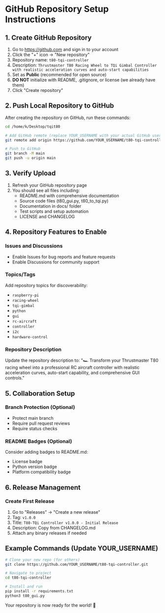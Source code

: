 # GitHub Repository Setup Instructions

## 1. Create GitHub Repository

1. Go to https://github.com and sign in to your account
2. Click the "+" icon → "New repository"
3. Repository name: `t80-tqi-controller`
4. Description: `Thrustmaster T80 Racing Wheel to TQi Gimbal Controller with realistic acceleration curves and auto-start capabilities`
5. Set as **Public** (recommended for open source)
6. **DO NOT** initialize with README, .gitignore, or license (we already have them)
7. Click "Create repository"

## 2. Push Local Repository to GitHub

After creating the repository on GitHub, run these commands:

```bash
cd /home/k/Desktop/tqit80

# Add GitHub remote (replace YOUR_USERNAME with your actual GitHub username)
git remote add origin https://github.com/YOUR_USERNAME/t80-tqi-controller.git

# Push to GitHub
git branch -M main
git push -u origin main
```

## 3. Verify Upload

1. Refresh your GitHub repository page
2. You should see all files including:
   - README.md with comprehensive documentation
   - Source code files (t80_gui.py, t80_to_tqi.py)
   - Documentation in docs/ folder
   - Test scripts and setup automation
   - LICENSE and CHANGELOG

## 4. Repository Features to Enable

### Issues and Discussions
- Enable Issues for bug reports and feature requests
- Enable Discussions for community support

### Topics/Tags
Add repository topics for discoverability:
- `raspberry-pi`
- `racing-wheel`
- `tqi-gimbal`
- `python`
- `gui`
- `rc-aircraft`
- `controller`
- `i2c`
- `hardware-control`

### Repository Description
Update the repository description to:
"🏎️ Transform your Thrustmaster T80 racing wheel into a professional RC aircraft controller with realistic acceleration curves, auto-start capability, and comprehensive GUI controls."

## 5. Collaboration Setup

### Branch Protection (Optional)
- Protect main branch
- Require pull request reviews
- Require status checks

### README Badges (Optional)
Consider adding badges to README.md:
- License badge
- Python version badge
- Platform compatibility badge

## 6. Release Management

### Create First Release
1. Go to "Releases" → "Create a new release"
2. Tag: `v1.0.0`
3. Title: `T80-TQi Controller v1.0.0 - Initial Release`
4. Description: Copy from CHANGELOG.md
5. Attach any binary releases if needed

## Example Commands (Update YOUR_USERNAME)

```bash
# Clone your new repo (for others)
git clone https://github.com/YOUR_USERNAME/t80-tqi-controller.git

# Navigate to project
cd t80-tqi-controller

# Install and run
pip install -r requirements.txt
python3 t80_gui.py
```

Your repository is now ready for the world! 🚀
